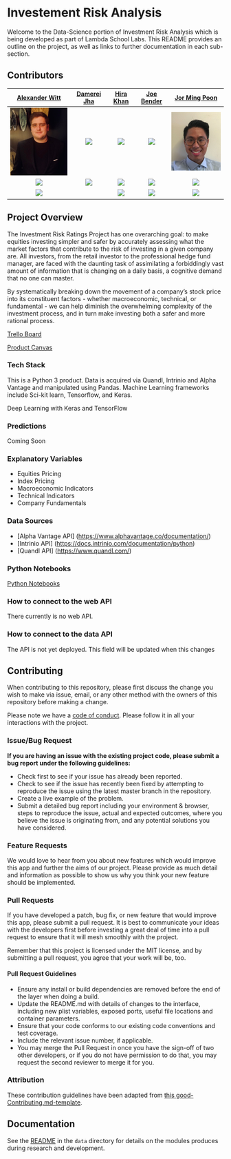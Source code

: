 # Investement Risk Analysis

Welcome to the Data-Science portion of Investment Risk Analysis which   is being developed as part of Lambda School Labs. This README provides an outline on the project, as well as links to further documentation in each sub-section.

## Contributors

|                                       [Alexander Witt](https://github.com/alex-witt)                                        |                                       [Damerei Jha](https://github.com/damerei)                                        |                                       [Hira Khan](https://github.com/hira63s)                                        |                                       [Joe Bender](https://github.com/jazzathoth)                                        |                                       [Jor Ming Poon](https://github.com/JorPoon)                                        |
| :-----------------------------------------------------------------------------------------------------------: | :-----------------------------------------------------------------------------------------------------------: | :-----------------------------------------------------------------------------------------------------------: | :-----------------------------------------------------------------------------------------------------------: | :-----------------------------------------------------------------------------------------------------------: |
|                      [<img src="./data/img/headshots/Alex.jpg" width = "200" />](https://avatars3.githubusercontent.com/u/43584144?s=460&v=4)                       |                      [<img src="./data/img/headshots/Damerei.png" width = "200" />](https://blackswan2.dev/static/dj-82d8405a6cba6dbe74f86e6946b4e211.png)                       |                      [<img src="https://www.dalesjewelers.com/wp-content/uploads/2018/10/placeholder-silhouette-male.png" width = "200" />](https://github.com/)                       |                      [<img src="https://www.dalesjewelers.com/wp-content/uploads/2018/10/placeholder-silhouette-female.png" width = "200" />](https://github.com/)                       |                      [<img src="./data/img/headshots/Jor.jpg" width = "200" />](https://media.licdn.com/dms/image/C4D03AQHDeAV1fpgPjQ/profile-displayphoto-shrink_800_800/0?e=1571270400&v=beta&t=8iWYOsyquObIJg32ZzKKPVFbkIA26yIYbf4wTt8P6Zc)                       |
|                 [<img src="https://github.com/favicon.ico" width="15"> ](https://github.com/alex-witt)                 |            [<img src="https://github.com/favicon.ico" width="15"> ](https://github.com/damerei)             |           [<img src="https://github.com/favicon.ico" width="15"> ](https://github.com/hira63s)            |          [<img src="https://github.com/favicon.ico" width="15"> ](https://github.com/jazzathoth)           |            [<img src="https://github.com/favicon.ico" width="15"> ](https://github.com/jorpoon)             |
| [ <img src="https://static.licdn.com/sc/h/al2o9zrvru7aqj8e1x2rzsrca" width="15"> ](https://www.linkedin.com/in/alexanderjwitt) |  | [ <img src="https://static.licdn.com/sc/h/al2o9zrvru7aqj8e1x2rzsrca" width="15"> ](https://www.linkedin.com/in/hira-khan-991b1583/) | [ <img src="https://static.licdn.com/sc/h/al2o9zrvru7aqj8e1x2rzsrca" width="15"> ](https://www.linkedin.com/in/joe-bender) | [ <img src="https://static.licdn.com/sc/h/al2o9zrvru7aqj8e1x2rzsrca" width="15"> ](https://www.linkedin.com/in/jor-ming-poon) |

## Project Overview

The Investment Risk Ratings Project has one overarching goal: to make equities investing simpler and safer by accurately assessing what the market factors that contribute to the risk of investing in a given company are. All investors, from the retail investor to the professional hedge fund manager, are faced with the daunting task of assimilating a forbiddingly vast amount of information that is changing on a daily basis, a cognitive demand that no one can master.

By systematically breaking down the movement of a company’s stock price into its constituent factors - whether macroeconomic, technical, or fundamental - we can help diminish the overwhelming complexity of the investment process, and in turn make investing both a safer and more rational process.

[Trello Board](https://trello.com/b/tFRkI9A8/investment-risk-analysis)

[Product Canvas](https://www.notion.so/Investment-Risk-Analysis-a2ccc59778074d849bbd37449b6c1c38)


### Tech Stack

This is a Python 3 product. Data is acquired via Quandl, Intrinio and Alpha Vantage and manipulated using Pandas. Machine Learning frameworks include Sci-kit learn, Tensorflow, and Keras.

Deep Learning with Keras and TensorFlow

### Predictions

Coming Soon

### Explanatory Variables

-   Equities Pricing
-   Index Pricing
-   Macroeconomic Indicators
-   Technical Indicators
-   Company Fundamentals

### Data Sources

-   [Alpha Vantage API] (https://www.alphavantage.co/documentation/)
-   [Intrinio API] (https://docs.intrinio.com/documentation/python)
-   [Quandl API] (https://www.quandl.com/)

### Python Notebooks

[Python Notebooks](https://github.com/labs14-investment-risk-analysis/Data-Science/tree/master/jupyter_notebooks)
### How to connect to the web API

There currently is no web API.

### How to connect to the data API

The API is not yet deployed. This field will be updated when this changes

## Contributing

When contributing to this repository, please first discuss the change you wish to make via issue, email, or any other method with the owners of this repository before making a change.

Please note we have a [code of conduct](./code_of_conduct.md). Please follow it in all your interactions with the project.

### Issue/Bug Request

 **If you are having an issue with the existing project code, please submit a bug report under the following guidelines:**
 - Check first to see if your issue has already been reported.
 - Check to see if the issue has recently been fixed by attempting to reproduce the issue using the latest master branch in the repository.
 - Create a live example of the problem.
 - Submit a detailed bug report including your environment & browser, steps to reproduce the issue, actual and expected outcomes,  where you believe the issue is originating from, and any potential solutions you have considered.

### Feature Requests

We would love to hear from you about new features which would improve this app and further the aims of our project. Please provide as much detail and information as possible to show us why you think your new feature should be implemented.

### Pull Requests

If you have developed a patch, bug fix, or new feature that would improve this app, please submit a pull request. It is best to communicate your ideas with the developers first before investing a great deal of time into a pull request to ensure that it will mesh smoothly with the project.

Remember that this project is licensed under the MIT license, and by submitting a pull request, you agree that your work will be, too.

#### Pull Request Guidelines

- Ensure any install or build dependencies are removed before the end of the layer when doing a build.
- Update the README.md with details of changes to the interface, including new plist variables, exposed ports, useful file locations and container parameters.
- Ensure that your code conforms to our existing code conventions and test coverage.
- Include the relevant issue number, if applicable.
- You may merge the Pull Request in once you have the sign-off of two other developers, or if you do not have permission to do that, you may request the second reviewer to merge it for you.

### Attribution

These contribution guidelines have been adapted from [this good-Contributing.md-template](https://gist.github.com/PurpleBooth/b24679402957c63ec426).

## Documentation

See the [README](https://github.com/labs14-investment-risk-analysis/Data-Science/blob/master/data/README.md) in the `data` directory for details on the modules produces during research and development.
